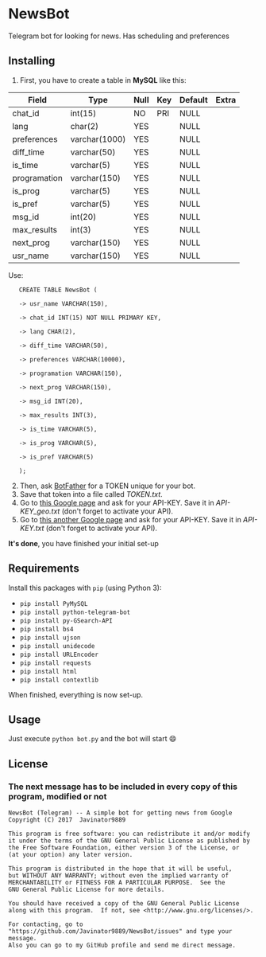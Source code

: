 # NewsBot
Telegram bot for looking for news. Has scheduling and preferences

## Installing

1. First, you have to create a table in **MySQL** like this:

 Field        | Type          | Null | Key | Default | Extra 
--------------|---------------|------|-----|---------|-------
 chat_id      | int(15)       | NO   | PRI | NULL    |       
 lang         | char(2)       | YES  |     | NULL    |       
 preferences  | varchar(1000) | YES  |     | NULL    |       
 diff_time    | varchar(50)   | YES  |     | NULL    |       
 is_time      | varchar(5)    | YES  |     | NULL    |       
 programation | varchar(150)  | YES  |     | NULL    |       
 is_prog      | varchar(5)    | YES  |     | NULL    |       
 is_pref      | varchar(5)    | YES  |     | NULL    |       
 msg_id       | int(20)       | YES  |     | NULL    |       
 max_results  | int(3)        | YES  |     | NULL    |       
 next_prog    | varchar(150)  | YES  |     | NULL    |       
 usr_name     | varchar(150)  | YES  |     | NULL    |       


Use:
```MySQL
   CREATE TABLE NewsBot (

   -> usr_name VARCHAR(150),

   -> chat_id INT(15) NOT NULL PRIMARY KEY,

   -> lang CHAR(2),

   -> diff_time VARCHAR(50),

   -> preferences VARCHAR(10000),

   -> programation VARCHAR(150),

   -> next_prog VARCHAR(150),

   -> msg_id INT(20),

   -> max_results INT(3),

   -> is_time VARCHAR(5),

   -> is_prog VARCHAR(5),

   -> is_pref VARCHAR(5)

   );
```


2. Then, ask [BotFather](http://t.me/BotFather) for a TOKEN unique for your bot.
3. Save that token into a file called *TOKEN.txt*.
4. Go to [this Google page](https://developers.google.com/maps/documentation/geocoding/start) and ask for your API-KEY. Save it in *API-KEY_geo.txt* (don't forget to activate your API).
5. Go to [this another Google page](https://developers.google.com/maps/documentation/timezone/start) and ask for your API-KEY. Save it in *API-KEY.txt* (don't forget to activate your API).

**It's done**, you have finished your initial set-up

## Requirements
Install this packages with `pip` (using Python 3):
* `pip install PyMySQL`
* `pip install python-telegram-bot`
* `pip install py-GSearch-API`
* `pip install bs4`
* `pip install ujson`
* `pip install unidecode`
* `pip install URLEncoder`
* `pip install requests`
* `pip install html`
* `pip install contextlib`

When finished, everything is now set-up.

## Usage
Just execute `python bot.py` and the bot will start 😄

## License
### The next message has to be included in every copy of this program, modified or not
    NewsBot (Telegram) -- A simple bot for getting news from Google
    Copyright (C) 2017  Javinator9889

    This program is free software: you can redistribute it and/or modify
    it under the terms of the GNU General Public License as published by
    the Free Software Foundation, either version 3 of the License, or
    (at your option) any later version.

    This program is distributed in the hope that it will be useful,
    but WITHOUT ANY WARRANTY; without even the implied warranty of
    MERCHANTABILITY or FITNESS FOR A PARTICULAR PURPOSE.  See the
    GNU General Public License for more details.

    You should have received a copy of the GNU General Public License
    along with this program.  If not, see <http://www.gnu.org/licenses/>.

    For contacting, go to "https://github.com/Javinator9889/NewsBot/issues" and type your message.
    Also you can go to my GitHub profile and send me direct message.
